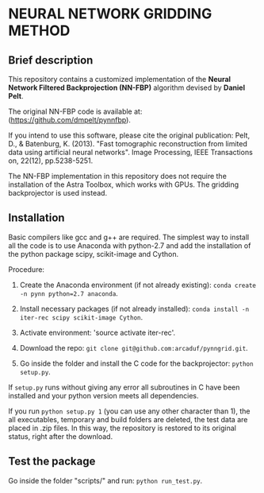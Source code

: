 NEURAL NETWORK GRIDDING METHOD
==============================



##  Brief description
This repository contains a customized implementation of the **Neural Network 
Filtered Backprojection (NN-FBP)** algorithm devised by **Daniel Pelt**.

The original NN-FBP code is available at: (https://github.com/dmpelt/pynnfbp).

If you intend to use this software, please cite the original publication:
Pelt, D., & Batenburg, K. (2013). "Fast tomographic reconstruction from limited
data using artificial neural networks". Image Processing, IEEE Transactions on,
22(12), pp.5238-5251.

The NN-FBP implementation in this repository does not require the
installation of the Astra Toolbox, which works with GPUs.
The gridding backprojector is used instead.




##  Installation
Basic compilers like gcc and g++ are required.
The simplest way to install all the code is to use Anaconda with python-2.7 and
add the installation of the python package scipy, scikit-image and Cython.

Procedure:

1. Create the Anaconda environment (if not already existing): `conda create -n pynn python=2.7 anaconda`.

2. Install necessary packages (if not already installed): `conda install -n iter-rec scipy scikit-image Cython`.

3. Activate environment: 'source activate iter-rec'.

4. Download the repo: `git clone git@github.com:arcaduf/pynngrid.git`.

5. Go inside the folder and install the C code for the backprojector: `python setup.py`.

If `setup.py` runs without giving any error all subroutines in C have been installed and
your python version meets all dependencies.

If you run `python setup.py 1` (you can use any other character than 1), the 
all executables, temporary and build folders are deleted, the test data are 
placed in .zip files. In this way, the repository is restored to its original
status, right after the download.


##  Test the package
Go inside the folder "scripts/" and run: `python run_test.py`.

